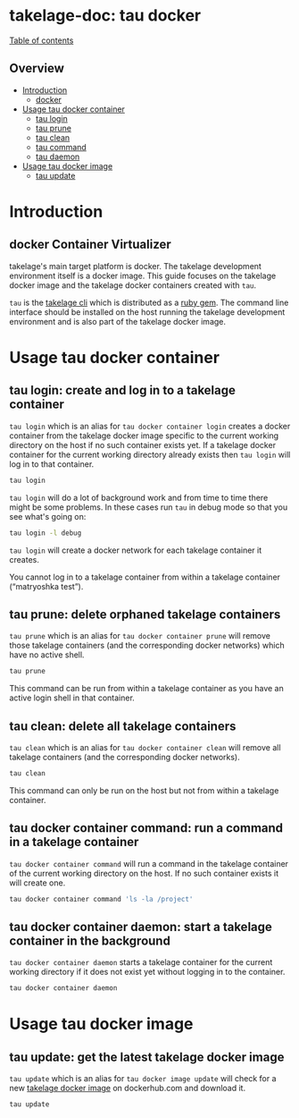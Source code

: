 # takelage-doc: tau docker

[Table of contents](../../README.md)

## Overview 

- [Introduction](#introduction)
  - [docker](#docker)
- [Usage tau docker container](#container)
  - [tau login](#login)
  - [tau prune](#prune)
  - [tau clean](#clean)
  - [tau command](#command)
  - [tau daemon](#daemon)
- [Usage tau docker image](#image)
  - [tau update](#update)

<a name="introduction"/>

# Introduction

<a name="docker"/>

## docker Container Virtualizer

takelage's main target platform is docker.
The takelage development environment itself is a docker image.
This guide focuses on the takelage docker image
and the takelage docker containers created with `tau`.

`tau` is the 
[takelage cli](https://github.com/geospin-takelage/takelage-cli)
which is distributed as a 
[ruby gem](https://rubygems.org/gems/takelage).
The command line interface should be installed on the
host running the takelage development environment
and is also part of the takelage docker image.

<a name="container"/>

# Usage tau docker container

<a name="login"/>

## tau login: create and log in to a takelage container

`tau login` which is an alias for `tau docker container login`
creates a docker container from the takelage docker image
specific to the current working directory on the host
if no such container exists yet.
If a takelage docker container for the current working directory
already exists then `tau login` will log in to that container.

```bash
tau login
```

`tau login` will do a lot of background work and from time
to time there might be some problems. In these cases run
`tau` in debug mode so that you see what's going on:

```bash
tau login -l debug
```

`tau login` will create a docker network for each
takelage container it creates.

You cannot log in to a takelage container
from within a takelage container (“matryoshka test”).

<a name="prune"/>

## tau prune: delete orphaned takelage containers

`tau prune` which is an alias for `tau docker container prune`
will remove those takelage containers 
(and the corresponding docker networks)
which have no active shell.

```bash
tau prune
```

This command can be run from within a takelage container
as you have an active login shell in that container.

<a name="clean"/>

## tau clean: delete all takelage containers

`tau clean` which is an alias for `tau docker container clean`
will remove all takelage containers
(and the corresponding docker networks).

```bash
tau clean
```

This command can only be run on the host
but not from within a takelage container.

<a name="command"/>

## tau docker container command: run a command in a takelage container

`tau docker container command` will run a command in the
takelage container of the current working directory on the host.
If no such container exists it will create one.

```bash
tau docker container command 'ls -la /project'
```

<a name="daemon"/>

## tau docker container daemon: start a takelage container in the background

`tau docker container daemon` starts a takelage container for the
current working directory if it does not exist yet
without logging in to the container.

```bash
tau docker container daemon
```

<a name="image"/>

# Usage tau docker image

<a name="update"/>

## tau update: get the latest takelage docker image

`tau update` which is an alias for `tau docker image update`
will check for a new 
[takelage docker image](https://hub.docker.com/r/takelage/takelage/tags)
on dockerhub.com and download it.

```bash
tau update
```
